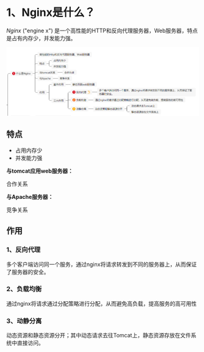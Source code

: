 # 1、Nginx是什么？

*Nginx* ("engine x") 是一个高性能的HTTP和反向代理服务器，Web服务器，特点是占有内存少，并发能力强。

![image-20210603111000358](img/image-20210603111000358.png)



##  特点

- 占用内存少
- 并发能力强

**与tomcat应用web服务器：**

合作关系

**与Apache服务器：**

竞争关系



## 作用

### 1、反向代理

多个客户端访问同一个服务，通过nginx将请求转发到不同的服务器上，从而保证了服务器的安全。



### 2、负载均衡

通过nginx将请求通过分配策略进行分配，从而避免高负载，提高服务的高可用性



### 3、动静分离

动态资源和静态资源分开；其中动态请求去往Tomcat上，静态资源存放在文件系统中直接访问。



